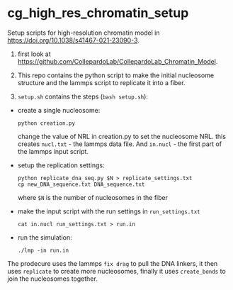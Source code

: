 # cg_high_res_chromatin_setup

Setup scripts for high-resolution chromatin model in https://doi.org/10.1038/s41467-021-23090-3.

1. first look at https://github.com/CollepardoLab/CollepardoLab_Chromatin_Model.

2. This repo contains the python script to make the initial nucleosome structure and the lammps script to replicate it into a fiber.

3. `setup.sh` contains the steps (`bash setup.sh`):
  - create a single nucleosome:
    ```
    python creation.py
    ```
    change the value of NRL in creation.py to set the nucleosome NRL.
    this creates `nucl.txt` - the lammps data file. And `in.nucl` - the first part of the lammps input script.
    
  - setup the replication settings:
    ```
    python replicate_dna_seq.py $N > replicate_settings.txt
    cp new_DNA_sequence.txt DNA_sequence.txt
    ```
    where `$N` is the number of nucleosomes in the fiber
    
  - make the input script with the run settings in `run_settings.txt`
    ```
    cat in.nucl run_settings.txt > run.in
    ```
    
  - run the simulation:
    ```
    ./lmp -in run.in
    ```
    
 The prodecure uses the lammps `fix drag` to pull the DNA linkers, it then uses `replicate` to create more nucleosomes, finally it uses `create_bonds` to join the nucleosomes together.
